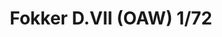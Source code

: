 ---
title: "Fokker D.VII (OAW) 1/72"
price: 1600 
desc: "PROFIPACK, Fokker D.VII (OAW) 1/72, razmera: 1/72"
img_path: "/assets/img/70131.jpg"
brand: EDUARD
available: false
special_offer: false
new: false
soon: false
cat: "Plasticne-Makete"
subcat: "PM-EDUARD"
subsubcat: ""
sifra: "70131"
---